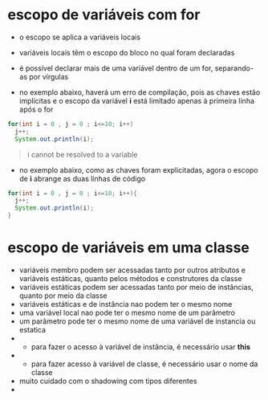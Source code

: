 # escopo de variáveis com for

* o escopo se aplica a variáveis locais
* variáveis locais têm o escopo do bloco no qual foram declaradas

* é possível declarar mais de uma variável dentro de um for, separando-as por vírgulas
* no exemplo abaixo, haverá um erro de compilação, pois as chaves estão implícitas e o escopo da variável **i** está limitado apenas à primeira linha após o for

```java
for(int i = 0 , j = 0 ; i<=10; i++) 
  j++;
  System.out.println(i);
```

> i cannot be resolved to a variable

* no exemplo abaixo, como as chaves foram explicitadas, agora o escopo de **i** abrange as duas linhas de código

```java
for(int i = 0 , j = 0 ; i<=10; i++){ 
  j++;
  System.out.println(i);
}
```

# escopo de variáveis em uma classe

* variáveis membro podem ser acessadas tanto por outros atributos e variáveis estáticas, quanto pelos métodos e construtores da classe
* variáveis estáticas podem ser acessadas tanto por meio de instâncias, quanto por meio da classe
* variáveis estáticas e de instância nao podem ter o mesmo nome
* uma variável local nao pode ter o mesmo nome de um parâmetro
* um parâmetro pode ter o mesmo nome de uma variável de instancia ou estatica
* * para fazer o acesso à variável de instância, é necessário usar **this**
* * para fazer acesso à variável de classe, é necessário usar o nome da classe
* muito cuidado com o shadowing com tipos diferentes
*  
